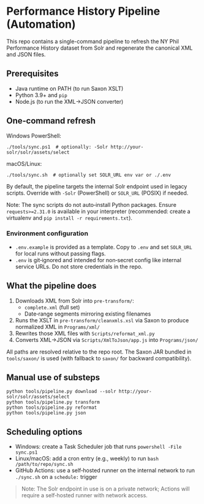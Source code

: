 # Performance History Pipeline (Automation)

This repo contains a single-command pipeline to refresh the NY Phil Performance History dataset from Solr and regenerate the canonical XML and JSON files.

## Prerequisites

- Java runtime on PATH (to run Saxon XSLT)
- Python 3.9+ and `pip`
- Node.js (to run the XML→JSON converter)

## One‑command refresh

Windows PowerShell:

```
./tools/sync.ps1  # optionally: -Solr http://your-solr/solr/assets/select
```

macOS/Linux:

```
./tools/sync.sh  # optionally set SOLR_URL env var or ./.env
```

By default, the pipeline targets the internal Solr endpoint used in legacy scripts. Override with `-Solr` (PowerShell) or `SOLR_URL` (POSIX) if needed.

Note: The sync scripts do not auto‑install Python packages. Ensure `requests>=2.31.0` is available in your interpreter (recommended: create a virtualenv and `pip install -r requirements.txt`).

### Environment configuration

- `.env.example` is provided as a template. Copy to `.env` and set `SOLR_URL` for local runs without passing flags.
- `.env` is git‑ignored and intended for non‑secret config like internal service URLs. Do not store credentials in the repo.

## What the pipeline does

1. Downloads XML from Solr into `pre-transform/`:
   - `complete.xml` (full set)
   - Date‑range segments mirroring existing filenames
2. Runs the XSLT in `pre-transform/cleanxmls.xsl` via Saxon to produce normalized XML in `Programs/xml/`
3. Rewrites those XML files with `Scripts/reformat_xml.py`
4. Converts XML→JSON via `Scripts/XmlToJson/app.js` into `Programs/json/`

All paths are resolved relative to the repo root. The Saxon JAR bundled in `tools/saxon/` is used (with fallback to `saxon/` for backward compatibility).

## Manual use of substeps

```
python tools/pipeline.py download --solr http://your-solr/solr/assets/select
python tools/pipeline.py transform
python tools/pipeline.py reformat
python tools/pipeline.py json
```

## Scheduling options

- Windows: create a Task Scheduler job that runs `powershell -File sync.ps1`
- Linux/macOS: add a cron entry (e.g., weekly) to run `bash /path/to/repo/sync.sh`
- GitHub Actions: use a self‑hosted runner on the internal network to run `./sync.sh` on a `schedule:` trigger

> Note: The Solr endpoint in use is on a private network; Actions will require a self‑hosted runner with network access.
